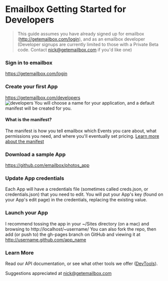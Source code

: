 # Emailbox Getting Started for Developers  

> This guide assumes you have already signed up for emailbox (http://getemailbox.com/login), and as an emailbox developer (Developer signups are currently limited to those with a Private Beta code. Contact nick@getemailbox.com if you'd like one)

### Sign in to emailbox
https://getemailbox.com/login

### Create your first App  
https://getemailbox.com/developers  
![developers](http://dl.dropbox.com/u/6673634/Screenshots/oyg0.png)
You will choose a name for your application, and a default manifest will be created for you. 

#### What is the manifest?  
The manifest is how you tell emailbox which Events you care about, what permissions you need, and where you'll eventually set pricing. 
[Learn more about the manifest](https://github.com/emailbox/emailbox/blob/master/apps.md)

### Download a sample App  
https://github.com/emailbox/photos_app  

### Update App credentials  
Each App will have a credentials file (sometimes called creds.json, or credentials.json) that you need to edit. You will put your App's key (found on your App's edit page) in the credentials, replacing the existing value. 

### Launch your App  
I recommend tossing the app in your ~/Sites directory (on a mac) and browsing to http://localhost/~username/
You can also fork the repo, then add (or push to) the gh-pages branch on GitHub and viewing it at http://username.github.com/app_name  

### Learn More  
Read our API documentation, or see what other tools we offer ([DevTools](http://emailbox.github.com/dev_tools)). 

Suggestions appreciated at nick@getemailbox.com 



